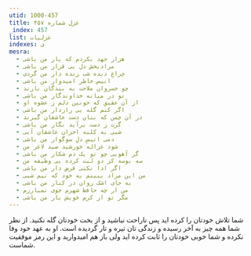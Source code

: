 ```yaml
---
utid: 1000-457
title: غزل شماره ۴۵۷
_index: 457
list: غزلیات
indexes: ی
mesra:
  - هزار جهد بکردم که یار من باشی
  - مرادبخش دل بی قرار من باشی
  - چراغ دیده شب زنده دار من گردی
  - انیس خاطر امیدوار من باشی
  - چو خسروان ملاحت به بندگان نازند
  - تو در میانه خداوندگار من باشی
  - از آن عقیق که خونین دلم ز عشوه او
  - اگر کنم گله یی رازدار من باشی
  - در آن چمن که بتان دست عاشقان گیرند
  - گرت ز دست برآید نگار من باشی
  - شبی به کلبه احزان عاشقان آیی
  - دمی انیسِ دلِ سوگوار من باشی
  - شود غزاله خورشید صید لاغر من
  - گر آهویی چو تو یک دم شکار من باشی
  - سه بوسه کز دو لبت کرده یی وظیفه من
  - اگر ادا نکنی قرض دار من باشی
  - من این مراد ببینم به خود که نیم شبی
  - به جای اشک روان در کنار من باشی
  - من ار چه حافظ شهرم جوی نمیارزم
  - مگر تو از کرم خویش یار من باشی
---
```

شما تلاش خودتان را کرده اید پس ناراحت نباشید و از بخت خودتان گله نکنید. از نظر شما همه چیز به آخر رسیده و زندگی تان تیره و تار گردیده است. او به عهد خود وفا نکرده و شما خوبی خودتان را ثابت کرده اید ولی باز هم امیدوارید و این رمز موفقیت شماست.
